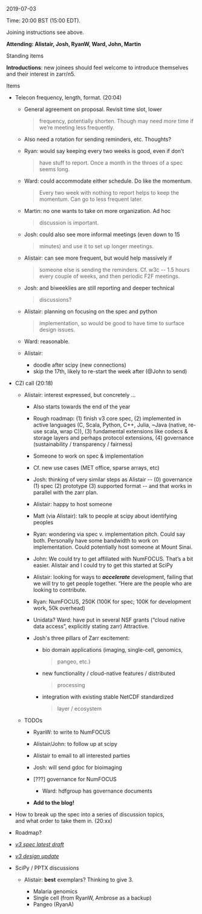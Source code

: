 <span id="anchor-70"></span>2019-07-03

Time: 20:00 BST (15:00 EDT).

Joining instructions see above.

**Attending: Alistair, Josh, RyanW, Ward, John, Martin**

<span id="anchor-71"></span>Standing items

<span id="anchor-72"></span>**Introductions**: new joinees should feel
welcome to introduce themselves and their interest in zarr/n5.

<span id="anchor-73"></span>Items

-   Telecon frequency, length, format. (20:04)

    -   General agreement on proposal. Revisit time slot, lower
        > frequency, potentially shorten. Though may need *more* time if
        > we’re meeting less frequently.

    -   Also need a rotation for sending reminders, etc. Thoughts?

    -   Ryan: would say keeping every two weeks is good, even if don’t
        > have stuff to report. Once a month in the throes of a spec
        > seems long.

    -   Ward: could accommodate either schedule. Do like the momentum.
        > Every two week with nothing to report helps to keep the
        > momentum. Can go to less frequent later.

    -   Martin: no one wants to take on more organization. Ad hoc
        > discussion is important.

    -   Josh: could also see more informal meetings (even down to 15
        > minutes) and use it to set up longer meetings.

    -   Alistair: can see more frequent, but would help massively if
        > someone else is sending the reminders. Cf. w3c -- 1.5 hours
        > every couple of weeks, and then periodic F2F meetings.

    -   Josh: and biweeklies are still reporting and deeper technical
        > discussions?

    -   Alistair: planning on focusing on the spec and python
        > implementation, so would be good to have time to surface
        > design issues.

    -   Ward: reasonable.

    -   Alistair:

        -   doodle after scipy (new connections)
        -   skip the 17th, likely to re-start the week after (@John to
            send)

-   CZI call (20:18)

    -   Alistair: interest expressed, but concretely …

        -   Also starts towards the end of the year

        -   Rough roadmap: (1) finish v3 core spec, (2) implemented in
            active languages (C, Scala, Python, C++, Julia, \~Java
            (native, re-use scala, wrap C)), (3) fundamental extensions
            like codecs & storage layers and perhaps protocol
            extensions, (4) governance (sustainability / transparency /
            fairness)

        -   Someone to work on spec & implementation

        -   Cf. new use cases (MET office, sparse arrays, etc)

        -   Josh: thinking of very similar steps as Alistair -- (0)
            governance (1) spec (2) prototype (3) supported format --
            and that works in parallel with the zarr plan.

        -   Alistair: happy to host someone

        -   Matt (via Alistair): talk to people at scipy about
            identifying peoples

        -   Ryan: wondering via spec v. implementation pitch. Could say
            both. Personally have some bandwidth to work on
            implementation. Could potentially host someone at Mount
            Sinai.

        -   John: We could try to get affiliated with NumFOCUS. That’s a
            bit easier. Alistair and I could try to get this started at
            SciPy

        -   Alistair: looking for ways to ***accelerate*** development,
            failing that we will try to get people together. “Here are
            the people who are looking to contribute.

        -   Ryan: NumFOCUS, 250K (100K for spec; 100K for development
            work, 50k overhead)

        -   Unidata? Ward: have put in several NSF grants (“cloud native
            data access”, explicitly stating zarr) Attractive.

        -   Josh's three pillars of Zarr excitement:

            -   bio domain applications (imaging, single-cell, genomics,
                > pangeo, etc.)

            -   new functionality / cloud-native features / distributed
                > processing

            -   integration with existing stable NetCDF standardized
                > layer / ecosystem

    -   TODOs

        -   RyanW: to write to NumFOCUS

        -   Alistair/John: to follow up at scipy

        -   Alistair to email to all interested parties

        -   Josh: will send gdoc for bioimaging

        -   \[???\] governance for NumFOCUS

            -   Ward: hdfgroup has governance documents

        -   **Add to the blog!**

-   How to break up the spec into a series of discussion topics,  
    and what order to take them in. (20:xx)

-   Roadmap?

-   [*v3 spec latest
    draft*](https://zarr-specs.readthedocs.io/en/core-protocol-v3.0-dev/)

-   [*v3 design
    update*](https://zarr-developers.github.io/slides/v3-update-20190619.html#/)

-   SciPy / PPTX discussions

    -   Alistair: **best** exemplars? Thinking to give 3.

        -   Malaria genomics
        -   Single cell (from RyanW, Ambrose as a backup)
        -   Pangeo (RyanA)

<span id="anchor-74"></span>

